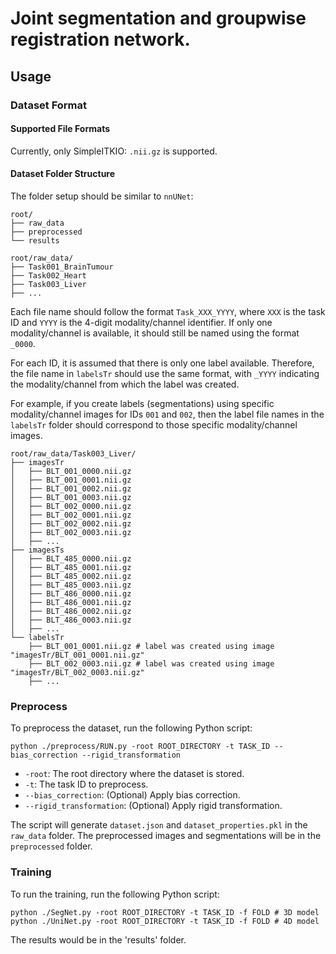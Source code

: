 # Joint segmentation and groupwise registration network.

## Usage

### Dataset Format

#### Supported File Formats

Currently, only SimpleITKIO: `.nii.gz` is supported.

#### Dataset Folder Structure

The folder setup should be similar to `nnUNet`:

```
root/
├── raw_data
├── preprocessed
└── results
```

```
root/raw_data/
├── Task001_BrainTumour
├── Task002_Heart
├── Task003_Liver
├── ...
```

Each file name should follow the format `Task_XXX_YYYY`, where `XXX` is the task ID and `YYYY` is the 4-digit modality/channel identifier. If only one modality/channel is available, it should still be named using the format `_0000`.

For each ID, it is assumed that there is only one label available. Therefore, the file name in `labelsTr` should use the same format, with `_YYYY` indicating the modality/channel from which the label was created. 

For example, if you create labels (segmentations) using specific modality/channel images for IDs `001` and `002`, then the label file names in the `labelsTr` folder should correspond to those specific modality/channel images.


```
root/raw_data/Task003_Liver/
├── imagesTr
│   ├── BLT_001_0000.nii.gz
│   ├── BLT_001_0001.nii.gz
│   ├── BLT_001_0002.nii.gz
│   ├── BLT_001_0003.nii.gz
│   ├── BLT_002_0000.nii.gz
│   ├── BLT_002_0001.nii.gz
│   ├── BLT_002_0002.nii.gz
│   ├── BLT_002_0003.nii.gz
│   ├── ...
├── imagesTs
│   ├── BLT_485_0000.nii.gz
│   ├── BLT_485_0001.nii.gz
│   ├── BLT_485_0002.nii.gz
│   ├── BLT_485_0003.nii.gz
│   ├── BLT_486_0000.nii.gz
│   ├── BLT_486_0001.nii.gz
│   ├── BLT_486_0002.nii.gz
│   ├── BLT_486_0003.nii.gz
│   ├── ...
└── labelsTr
    ├── BLT_001_0001.nii.gz # label was created using image "imagesTr/BLT_001_0001.nii.gz"
    ├── BLT_002_0003.nii.gz # label was created using image "imagesTr/BLT_002_0003.nii.gz"
    ├── ...
```

### Preprocess

To preprocess the dataset, run the following Python script:

```
python ./preprocess/RUN.py -root ROOT_DIRECTORY -t TASK_ID --bias_correction --rigid_transformation
```

- `-root`: The root directory where the dataset is stored.
- `-t`: The task ID to preprocess.
- `--bias_correction`: (Optional) Apply bias correction.
- `--rigid_transformation`: (Optional) Apply rigid transformation.

The script will generate `dataset.json` and `dataset_properties.pkl` in the `raw_data` folder. The preprocessed images and segmentations will be in the `preprocessed` folder.

### Training

To run the training, run the following Python script:

```
python ./SegNet.py -root ROOT_DIRECTORY -t TASK_ID -f FOLD # 3D model
python ./UniNet.py -root ROOT_DIRECTORY -t TASK_ID -f FOLD # 4D model
```

The results would be in the 'results' folder.